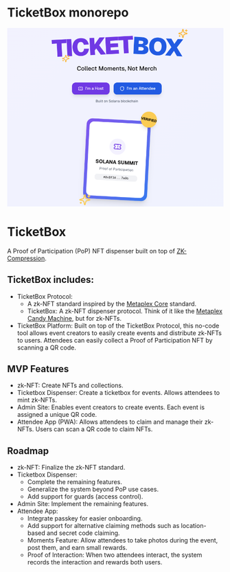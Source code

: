 # TicketBox monorepo

<a href="https://twitter.com/intent/tweet?button_hashtag=TanStack" target="\_parent">
  <img alt="TicketBox" src="./_assets/image.png" />
</a>


# TicketBox
A Proof of Participation (PoP) NFT dispenser built on top of [ZK-Compression](https://www.zkcompression.com/).


## TicketBox includes:
- TicketBox Protocol:
    - A zk-NFT standard inspired by the [Metaplex Core](https://developers.metaplex.com/core) standard.
    - TicketBox: A zk-NFT dispenser protocol. Think of it like the [Metaplex Candy Machine](https://developers.metaplex.com/candy-machine), but for zk-NFTs.
- TicketBox Platform:
Built on top of the TicketBox Protocol, this no-code tool allows event creators to easily create events and distribute zk-NFTs to users. Attendees can easily collect a Proof of Participation NFT by scanning a QR code.

## MVP Features
- zk-NFT: Create NFTs and collections.
- Ticketbox Dispenser: Create a ticketbox for events. Allows attendees to mint zk-NFTs.
- Admin Site: Enables event creators to create events. Each event is assigned a unique QR code.
- Attendee App (PWA): Allows attendees to claim and manage their zk-NFTs. Users can scan a QR code to claim NFTs.

## Roadmap
- zk-NFT: Finalize the zk-NFT standard.
- Ticketbox Dispenser:
    - Complete the remaining features.
    - Generalize the system beyond PoP use cases.
    - Add support for guards (access control).
- Admin Site: Implement the remaining features.
- Attendee App:
    - Integrate passkey for easier onboarding.
    - Add support for alternative claiming methods such as location-based and secret code claiming.
    - Moments Feature: Allow attendees to take photos during the event, post them, and earn small rewards.
    - Proof of Interaction: When two attendees interact, the system records the interaction and rewards both users.


